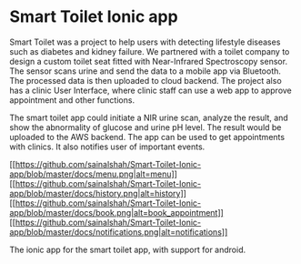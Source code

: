 # Smart Toilet Ionic app
Smart Toilet was a project to help users with detecting lifestyle diseases such as diabetes and kidney failure. We partnered with a toilet company to design a custom toilet seat fitted with Near-Infrared Spectroscopy sensor. The sensor scans urine and send the data to a mobile app via Bluetooth. The processed data is then uploaded to cloud backend. The project also has a clinic User Interface, where clinic staff can use a web app to approve appointment and other functions.

The smart toilet app could initiate a NIR urine scan, analyze the result, and show the abnormality of glucose and urine pH level. The result would be uploaded to the AWS backend. The app can be used to get appointments with clinics. It also notifies user of important events.

[[https://github.com/sainalshah/Smart-Toilet-Ionic-app/blob/master/docs/menu.png|alt=menu]]
[[https://github.com/sainalshah/Smart-Toilet-Ionic-app/blob/master/docs/history.png|alt=history]]
[[https://github.com/sainalshah/Smart-Toilet-Ionic-app/blob/master/docs/book.png|alt=book_appointment]]
[[https://github.com/sainalshah/Smart-Toilet-Ionic-app/blob/master/docs/notifications.png|alt=notifications]]

The ionic app for the smart toilet app, with support for android.
